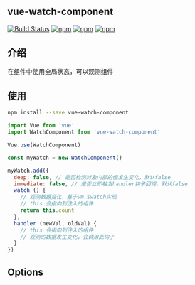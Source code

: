 ## vue-watch-component
[![Build Status](https://travis-ci.org/lzxb/vue-watch-component.svg)](https://travis-ci.org/lzxb/vue-watch-component)
[![npm](https://img.shields.io/npm/v/vue-watch-component.svg)](https://www.npmjs.com/package/vue-watch-component) 
[![npm](https://img.shields.io/npm/dm/vue-watch-component.svg)](https://www.npmjs.com/package/vue-watch-component)
[![npm](https://img.shields.io/npm/dt/vue-watch-component.svg)](https://www.npmjs.com/package/vue-watch-component)

## 介绍
在组件中使用全局状态，可以观测组件

## 使用
``` bash
npm install --save vue-watch-component
```
```js
import Vue from 'vue'
import WatchComponent from 'vue-watch-component'

Vue.use(WatchComponent)

const myWatch = new WatchComponent()

myWatch.add({
  deep: false, // 是否检测对象内部的值发生变化，默认false
  immediate: false, // 是否立即触发handler钩子回调，默认false
  watch () {
    // 观测数据变化，基于vm.$watch实现
    // this 会指向到注入的组件
    return this.count
  },
  handler (newVal, oldVal) {
    // this 会指向到注入的组件
    // 观测的数据发生变化，会调用此钩子
  }
})

```

## Options
